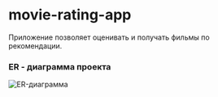 # movie-rating-app
Приложение позволяет оценивать и получать фильмы по рекомендации. 

### ER - диаграмма проекта
![ER-диаграмма](https://github.com/NikitaOborin/movie-rating-app/assets/114754182/268a8d6d-4947-49d5-91f8-7ed9d90e6694)
